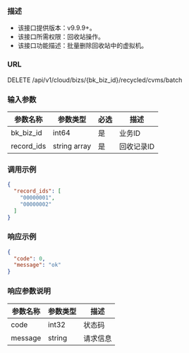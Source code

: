 ### 描述

- 该接口提供版本：v9.9.9+。
- 该接口所需权限：回收站操作。
- 该接口功能描述：批量删除回收站中的虚拟机。

### URL

DELETE /api/v1/cloud/bizs/{bk_biz_id}/recycled/cvms/batch

### 输入参数

| 参数名称       | 参数类型         | 必选  | 描述     |
|------------|--------------|-----|--------|
| bk_biz_id   | int64        | 是      | 业务ID       |
| record_ids | string array | 是   | 回收记录ID |

### 调用示例

```json
{
  "record_ids": [
    "00000001",
    "00000002"
  ]
}
```

### 响应示例

```json
{
  "code": 0,
  "message": "ok"
}
```

### 响应参数说明

| 参数名称    | 参数类型   | 描述   |
|---------|--------|------|
| code    | int32  | 状态码  |
| message | string | 请求信息 |
